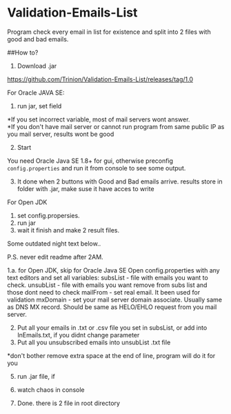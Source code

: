 # Validation-Emails-List

Program check every email in list for existence and split into 2 files with good and bad emails.

##How to?

1. Download .jar

https://github.com/Trinion/Validation-Emails-List/releases/tag/1.0 

For Oracle JAVA SE:

1. run jar, set field

*If you set incorrect variable, most of mail servers wont answer.  
 *If you don't have mail server or cannot run program from same public IP as you mail server, results wont be good
 
2. Start

You need Oracle Java SE 1.8+ for gui, otherwise preconfig `config.properties` and run it from console to see some output.

3. It done when 2 buttons with Good and Bad emails arrive. results store in folder with .jar, make suse it have acces to write
 
 
 
 For Open JDK
 
 1. set config.propersies.
 2. run jar
 3. wait it finish and make 2 result files.
 
 
 Some outdated night text below..
 
 P.S. never edit readme after 2AM.



1.a. for Open JDK, skip for Oracle Java SE
 Open config.properties with any text editors and set all variables:
 subsList - file with emails you want to check.
 unsubList - file with emails you want remove from subs list and those dont need to check
 mailFrom - set real email. It been used for validation
 mxDomain - set your mail server domain associate. Usually same as DNS MX record. 
 Should be same as HELO/EHLO request from you mail server.
 
 
 
 
 2. Put all your emails in .txt or .csv file you set in subsList, or add into InEmails.txt, if you didnt change parameter
 3. Put all you unsubscribed emails into unsubList .txt file
 
 *don't bother remove extra space at the end of line, program will do it for you
 
 
 5. run .jar file, if 
 
 6. watch chaos in console
 
 7. Done. there is 2 file in root directory
